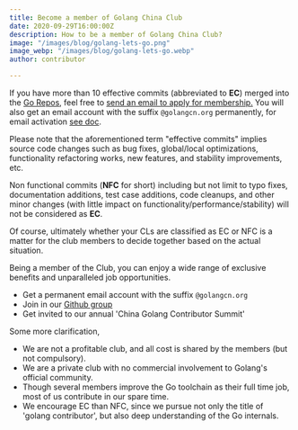 ```yaml
---
title: Become a member of Golang China Club
date: 2020-09-29T16:00:00Z
description: How to be a member of Golang China Club?
image: "/images/blog/golang-lets-go.png"
image_webp: "/images/blog/golang-lets-go.webp"
author: contributor

---
```


If you have more than 10 effective commits (abbreviated to __EC__) merged into the [Go Repos](https://github.com/orgs/golang/repositories), feel free to [send an email to apply for membership.](mailto:join@golangcn.org) You will also get an email account with the suffix `@golangcn.org` permanently, for email activation [see doc](../email-settings).

Please note that the aforementioned term "effective commits" implies source code changes such as bug fixes, global/local optimizations, functionality refactoring works, new features, and stability improvements, etc.

Non functional commits (__NFC__ for short) including but not limit to typo fixes, documentation additions, test case additions, code cleanups, and other minor changes (with little impact on functionality/performance/stability) will not be considered as __EC__.

Of course, ultimately whether your CLs are classified as EC or NFC is a matter for the club members to decide together based on the actual situation.

Being a member of the Club, you can enjoy a wide range of exclusive benefits and unparalleled job opportunities.

* Get a permanent email account with the suffix `@golangcn.org`
* Join in our [Github group](https://github.com/golangclub)
* Get invited to our annual 'China Golang Contributor Summit'

Some more clarification,

* We are not a profitable club, and all cost is shared by the members (but not compulsory).
* We are a private club with no commercial involvement to Golang's official community.
* Though several members improve the Go toolchain as their full time job, most of us contribute in our spare time.
* We encourage EC than NFC, since we pursue not only the title of 'golang contributor', but also deep understanding of the Go internals.

